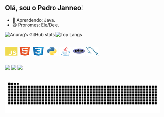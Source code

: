 ## Olá, sou o Pedro Janneo!

- 🌱 Aprendendo: Java. 
- 😄 Pronomes: Ele/Dele.   


![Anurag's GitHub stats](https://github-readme-stats.vercel.app/api?username=PedroJanneo&show_icons=true&theme=transparent)
![Top Langs](https://github-readme-stats.vercel.app/api/top-langs/?username=PedroJanneo&layout=compact&theme=transparent)

<div style="display: inline_block"><br>
  <img align="center" alt="Peu-Js" height="30" width="40" src="https://raw.githubusercontent.com/devicons/devicon/master/icons/javascript/javascript-plain.svg">
  <img align="center" alt="Peu-HTML" height="30" width="40" src="https://raw.githubusercontent.com/devicons/devicon/master/icons/html5/html5-original.svg">
  <img align="center" alt="Peu-CSS" height="30" width="40" src="https://raw.githubusercontent.com/devicons/devicon/master/icons/css3/css3-original.svg">
  <img align="center" alt="Peu-Python" height="30" width="40" src="https://raw.githubusercontent.com/devicons/devicon/master/icons/python/python-original.svg">
  <img align="center" alt="Peu-Java" height="30" width="40" src="https://raw.githubusercontent.com/devicons/devicon/master/icons/java/java-original.svg">
  <img align="center" alt="Peu-Php" height="30" width="40" src="https://raw.githubusercontent.com/devicons/devicon/master/icons/php/php-original.svg">
  <img align="center" alt="Peu-MYSQL" height="30" width="40" src="https://raw.githubusercontent.com/devicons/devicon/master/icons/mysql/mysql-original.svg">
</div>

 ##
 
<div>
<a href="https://www.linkedin.com/in/pedrohenriquejanneo" target="_blank"><img src="https://img.shields.io/badge/-LinkedIn-%230077B5?style=for-the-badge&logo=linkedin&logoColor=white" target="_blank"></a>  
 <a href="https://instagram.com/pedrojanneo" target="_blank"><img src="https://img.shields.io/badge/-Instagram-%23E4405F?style=for-the-badge&logo=instagram&logoColor=white" target="_blank"></a>
<a href="mailto:pedrojaneno2@gmail.com"><img src="https://img.shields.io/badge/-Gmail-%23333?style=for-the-badge&logo=gmail&logoColor=white" target="_blank"></a>



</div>

##

<picture>
  <source media="(prefers-color-scheme: dark)" srcset="https://raw.githubusercontent.com/PedroJanneo/PedroJanneo/output/github-contribution-grid-snake-dark.svg">
  <source media="(prefers-color-scheme: light)" srcset="https://raw.githubusercontent.com/PedroJanneo/PedroJanneo/output/github-contribution-grid-snake.svg">
  <img alt="github contribution grid snake animation" src="https://raw.githubusercontent.com/PedroJanneo/PedroJanneo/output/github-contribution-grid-snake.svg">
</picture>


